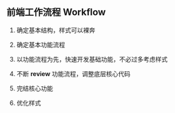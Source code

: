 前端工作流程 Workflow
---------------------


1. 确定基本结构，样式可以裸奔

2. 确定基本功能流程

3. 以功能流程为先，快速开发基础功能，不必过多考虑样式

4. 不断 __review__ 功能流程，调整底层核心代码

5. 完结核心功能

6. 优化样式
